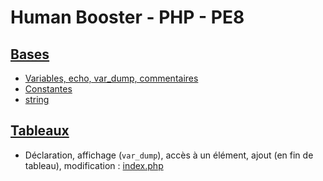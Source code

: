 # Human Booster - PHP - PE8

## [Bases](01-bases/)

- [Variables, echo, var_dump, commentaires](01-bases/index.php)
- [Constantes](01-bases/const.php)
- [string](01-bases/string.php)

## [Tableaux](02-arrays/)

- Déclaration, affichage (`var_dump`), accès à un élément, ajout (en fin de tableau), modification : [index.php](02-arrays/index.php)
